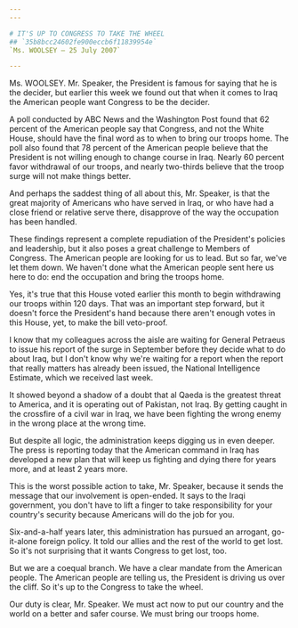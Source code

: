 ```yaml
---
---

# IT'S UP TO CONGRESS TO TAKE THE WHEEL
## `35b8bcc24602fe900eccb6f11839954e`
`Ms. WOOLSEY — 25 July 2007`

---
```



Ms. WOOLSEY. Mr. Speaker, the President is famous for saying that he 
is the decider, but earlier this week we found out that when it comes 
to Iraq the American people want Congress to be the decider.

A poll conducted by ABC News and the Washington Post found that 62 
percent of the American people say that Congress, and not the White 
House, should have the final word as to when to bring our troops home. 
The poll also found that 78 percent of the American people believe that 
the President is not willing enough to change course in Iraq. Nearly 60 
percent favor withdrawal of our troops, and nearly two-thirds believe 
that the troop surge will not make things better.

And perhaps the saddest thing of all about this, Mr. Speaker, is that 
the great majority of Americans who have served in Iraq, or who have 
had a close friend or relative serve there, disapprove of the way the 
occupation has been handled.

These findings represent a complete repudiation of the President's 
policies and leadership, but it also poses a great challenge to Members 
of Congress. The American people are looking for us to lead. But so 
far, we've let them down. We haven't done what the American people sent 
here us here to do: end the occupation and bring the troops home.

Yes, it's true that this House voted earlier this month to begin 
withdrawing our troops within 120 days. That was an important step 
forward, but it doesn't force the President's hand because there aren't 
enough votes in this House, yet, to make the bill veto-proof.

I know that my colleagues across the aisle are waiting for General 
Petraeus to issue his report of the surge in September before they 
decide what to do about Iraq, but I don't know why we're waiting for a 
report when the report that really matters has already been issued, the 
National Intelligence Estimate, which we received last week.

It showed beyond a shadow of a doubt that al Qaeda is the greatest 
threat to America, and it is operating out of Pakistan, not Iraq. By 
getting caught in the crossfire of a civil war in Iraq, we have been 
fighting the wrong enemy in the wrong place at the wrong time.

But despite all logic, the administration keeps digging us in even 
deeper. The press is reporting today that the American command in Iraq 
has developed a new plan that will keep us fighting and dying there for 
years more, and at least 2 years more.

This is the worst possible action to take, Mr. Speaker, because it 
sends the message that our involvement is open-ended. It says to the 
Iraqi government, you don't have to lift a finger to take 
responsibility for your country's security because Americans will do 
the job for you.

Six-and-a-half years later, this administration has pursued an 
arrogant, go-it-alone foreign policy. It told our allies and the rest 
of the world to get lost. So it's not surprising that it wants Congress 
to get lost, too.

But we are a coequal branch. We have a clear mandate from the 
American people. The American people are telling us, the President is 
driving us over the cliff. So it's up to the Congress to take the 
wheel.

Our duty is clear, Mr. Speaker. We must act now to put our country 
and the world on a better and safer course. We must bring our troops 
home.
